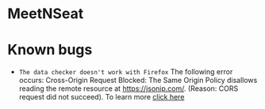 # MeetNSeat
 
# Known bugs
- `The data checker doesn't work with Firefox`
		The following error occurs:
		Cross-Origin Request Blocked: The Same Origin Policy disallows reading the remote resource at https://jsonip.com/. (Reason: CORS request did not succeed).
		To learn more [click here](https://developer.mozilla.org/en-US/docs/Web/HTTP/CORS/Errors/CORSDidNotSucceed)
